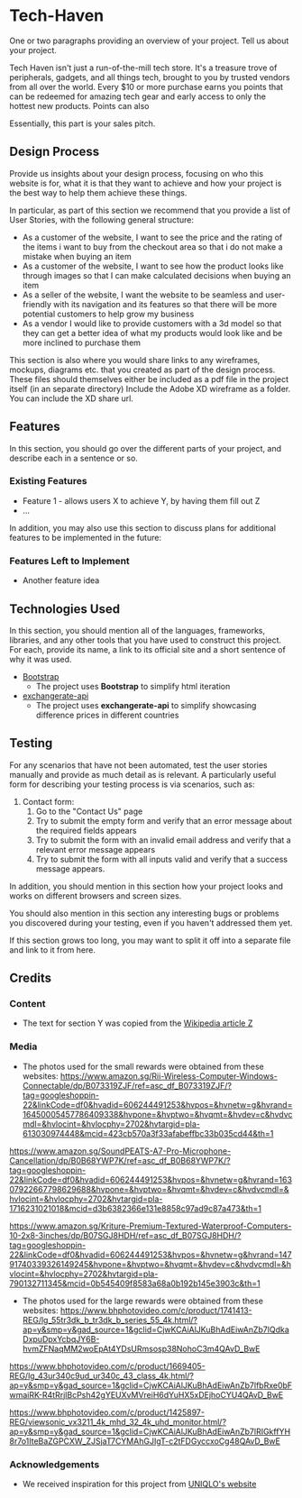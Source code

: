 # Tech-Haven

One or two paragraphs providing an overview of your project. Tell us about your project.

Tech Haven isn't just a run-of-the-mill tech store. It's a treasure trove of peripherals, gadgets, and all things tech, brought to you by trusted vendors from all over the world. Every $10 or more purchase earns you points that can be redeemed for amazing tech gear and early access to only the hottest new products. Points can also 

Essentially, this part is your sales pitch.
 
## Design Process
 
Provide us insights about your design process, focusing on who this website is for, what it is that they want to achieve and how your project is the best way to help them achieve these things.

In particular, as part of this section we recommend that you provide a list of User Stories, with the following general structure:
- As a customer of the website, I want to see the price and the rating of the items i want to buy from the checkout area so that i do not make a mistake when buying an item
- As a customer of the website, I want to see how the product looks like through images so that I can make calculated decisions when buying an item
- As a seller of the website, I want the website to be seamless and user-friendly with its navigation and its features so that there will be more potential customers to help grow my business
- As a vendor I would like to provide customers with a 3d model so that they can get a better idea of what my products would look like and be more inclined to purchase them

This section is also where you would share links to any wireframes, mockups, diagrams etc. that you created as part of the design process. 
These files should themselves either be included as a pdf file in the project itself (in an separate directory)
Include the Adobe XD wireframe as a folder. You can include the XD share url. 

## Features

In this section, you should go over the different parts of your project, and describe each in a sentence or so.
 
### Existing Features
- Feature 1 - allows users X to achieve Y, by having them fill out Z
- ...

In addition, you may also use this section to discuss plans for additional features to be implemented in the future:

### Features Left to Implement
- Another feature idea

## Technologies Used

In this section, you should mention all of the languages, frameworks, libraries, and any other tools that you have used to construct this project. For each, provide its name, a link to its official site and a short sentence of why it was used.

- [Bootstrap](https://getbootstrap.com/)
    - The project uses **Bootstrap** to simplify html iteration
- [exchangerate-api](https://www.exchangerate-api.com/)
    - The project uses **exchangerate-api** to simplify showcasing difference prices in different countries

## Testing

For any scenarios that have not been automated, test the user stories manually and provide as much detail as is relevant. A particularly useful form for describing your testing process is via scenarios, such as:

1. Contact form:
    1. Go to the "Contact Us" page
    2. Try to submit the empty form and verify that an error message about the required fields appears
    3. Try to submit the form with an invalid email address and verify that a relevant error message appears
    4. Try to submit the form with all inputs valid and verify that a success message appears.

In addition, you should mention in this section how your project looks and works on different browsers and screen sizes.

You should also mention in this section any interesting bugs or problems you discovered during your testing, even if you haven't addressed them yet.

If this section grows too long, you may want to split it off into a separate file and link to it from here.

## Credits

### Content
- The text for section Y was copied from the [Wikipedia article Z](https://en.wikipedia.org/wiki/Z)

### Media
- The photos used for the small rewards were obtained from these websites:
https://www.amazon.sg/Rii-Wireless-Computer-Windows-Connectable/dp/B073319ZJF/ref=asc_df_B073319ZJF/?tag=googleshoppin-22&linkCode=df0&hvadid=606244491253&hvpos=&hvnetw=g&hvrand=16450005457786409338&hvpone=&hvptwo=&hvqmt=&hvdev=c&hvdvcmdl=&hvlocint=&hvlocphy=2702&hvtargid=pla-613030974448&mcid=423cb570a3f33afabeffbc33b035cd44&th=1

https://www.amazon.sg/SoundPEATS-A7-Pro-Microphone-Cancellation/dp/B0B68YWP7K/ref=asc_df_B0B68YWP7K/?tag=googleshoppin-22&linkCode=df0&hvadid=606244491253&hvpos=&hvnetw=g&hvrand=16307922667798629688&hvpone=&hvptwo=&hvqmt=&hvdev=c&hvdvcmdl=&hvlocint=&hvlocphy=2702&hvtargid=pla-1716231021018&mcid=d3b6382366e131e8858c97ad9c87a473&th=1

https://www.amazon.sg/Kriture-Premium-Textured-Waterproof-Computers-10-2x8-3inches/dp/B07SGJ8HDH/ref=asc_df_B07SGJ8HDH/?tag=googleshoppin-22&linkCode=df0&hvadid=606244491253&hvpos=&hvnetw=g&hvrand=14791740339326149245&hvpone=&hvptwo=&hvqmt=&hvdev=c&hvdvcmdl=&hvlocint=&hvlocphy=2702&hvtargid=pla-790132711345&mcid=0b545409f8583a68a0b192b145e3903c&th=1

- The photos used for the large rewards were obtained from these websites:
https://www.bhphotovideo.com/c/product/1741413-REG/lg_55tr3dk_b_tr3dk_b_series_55_4k.html/?ap=y&smp=y&gad_source=1&gclid=CjwKCAiAlJKuBhAdEiwAnZb7lQdkaDxpuDpxYcbqJY6B-hvmZFNaqMM2woEpAt4YDsURmsosp38NohoC3m4QAvD_BwE

https://www.bhphotovideo.com/c/product/1669405-REG/lg_43ur340c9ud_ur340c_43_class_4k.html/?ap=y&smp=y&gad_source=1&gclid=CjwKCAiAlJKuBhAdEiwAnZb7lfbRxe0bFwmaiRK-R4tRrjlBcPsh42gYEUXvMVreiH6dYuHX5xDEjhoCYU4QAvD_BwE 

https://www.bhphotovideo.com/c/product/1425897-REG/viewsonic_vx3211_4k_mhd_32_4k_uhd_monitor.html/?ap=y&smp=y&gad_source=1&gclid=CjwKCAiAlJKuBhAdEiwAnZb7lRIGkffYH8r7o1IteBaZGPCXW_ZJSjaT7CYMAhGJIgT-c2tFDGyccxoCg48QAvD_BwE


### Acknowledgements

- We received inspiration for this project from [UNIQLO's website](https://www.uniqlo.com/sg/en/) 

